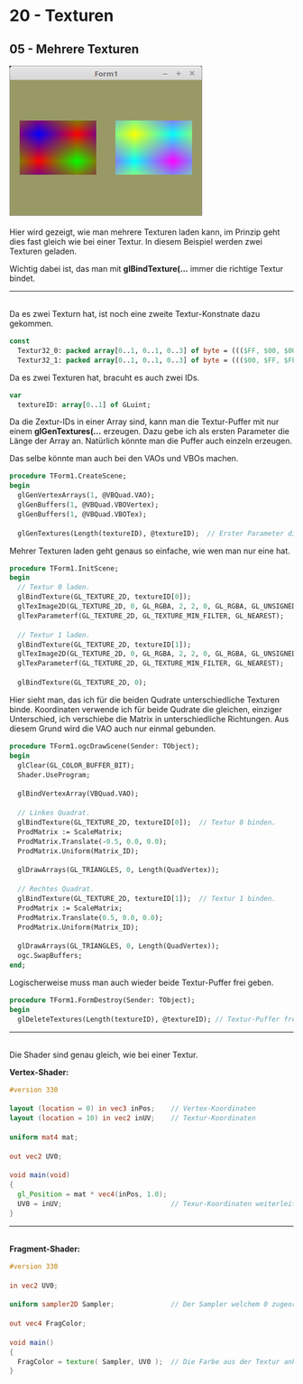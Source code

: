 # 20 - Texturen
## 05 - Mehrere Texturen

<img src="image.png" alt="Selfhtml"><br><br>
Hier wird gezeigt, wie man mehrere Texturen laden kann, im Prinzip geht dies fast gleich wie bei einer Textur.
In diesem Beispiel werden zwei Texturen geladen.

Wichtig dabei ist, das man mit <b>glBindTexture(...</b> immer die richtige Textur bindet.
<hr><br>
Da es zwei Texturn hat, ist noch eine zweite Textur-Konstnate dazu gekommen.

```pascal
const
  Textur32_0: packed array[0..1, 0..1, 0..3] of byte = ((($FF, $00, $00, $FF), ($00, $FF, $00, $FF)), (($00, $00, $FF, $FF), ($FF, $00, $00, $FF)));
  Textur32_1: packed array[0..1, 0..1, 0..3] of byte = ((($00, $FF, $FF, $FF), ($FF, $00, $FF, $FF)), (($FF, $FF, $00, $FF), ($00, $FF, $FF, $FF)));
```

Da es zwei Texturen hat, bracuht es auch zwei IDs.

```pascal
var
  textureID: array[0..1] of GLuint;
```

Da die Zextur-IDs in einer Array sind, kann man die Textur-Puffer mit nur einem <b>glGenTextures(...</b> erzeugen.
Dazu gebe ich als ersten Parameter die Länge der Array an.
Natürlich könnte man die Puffer auch einzeln erzeugen.

Das selbe könnte man auch bei den VAOs und VBOs machen.

```pascal
procedure TForm1.CreateScene;
begin
  glGenVertexArrays(1, @VBQuad.VAO);
  glGenBuffers(1, @VBQuad.VBOVertex);
  glGenBuffers(1, @VBQuad.VBOTex);

  glGenTextures(Length(textureID), @textureID);  // Erster Parameter die Länge der Arrray.
```

Mehrer Texturen laden geht genaus so einfache, wie wen man nur eine hat.

```pascal
procedure TForm1.InitScene;
begin
  // Textur 0 laden.
  glBindTexture(GL_TEXTURE_2D, textureID[0]);
  glTexImage2D(GL_TEXTURE_2D, 0, GL_RGBA, 2, 2, 0, GL_RGBA, GL_UNSIGNED_BYTE, @Textur32_0);
  glTexParameterf(GL_TEXTURE_2D, GL_TEXTURE_MIN_FILTER, GL_NEAREST);

  // Textur 1 laden.
  glBindTexture(GL_TEXTURE_2D, textureID[1]);
  glTexImage2D(GL_TEXTURE_2D, 0, GL_RGBA, 2, 2, 0, GL_RGBA, GL_UNSIGNED_BYTE, @Textur32_1);
  glTexParameterf(GL_TEXTURE_2D, GL_TEXTURE_MIN_FILTER, GL_NEAREST);

  glBindTexture(GL_TEXTURE_2D, 0);
```

Hier sieht man, das ich für die beiden Qudrate unterschiedliche Texturen binde.
Koordinaten verwende ich für beide Qudrate die gleichen, einziger Unterschied, ich verschiebe die Matrix in unterschiedliche Richtungen.
Aus diesem Grund wird die VAO auch nur einmal gebunden.

```pascal
procedure TForm1.ogcDrawScene(Sender: TObject);
begin
  glClear(GL_COLOR_BUFFER_BIT);
  Shader.UseProgram;

  glBindVertexArray(VBQuad.VAO);

  // Linkes Quadrat.
  glBindTexture(GL_TEXTURE_2D, textureID[0]);  // Textur 0 binden.
  ProdMatrix := ScaleMatrix;
  ProdMatrix.Translate(-0.5, 0.0, 0.0);
  ProdMatrix.Uniform(Matrix_ID);

  glDrawArrays(GL_TRIANGLES, 0, Length(QuadVertex));

  // Rechtes Quadrat.
  glBindTexture(GL_TEXTURE_2D, textureID[1]);  // Textur 1 binden.
  ProdMatrix := ScaleMatrix;
  ProdMatrix.Translate(0.5, 0.0, 0.0);
  ProdMatrix.Uniform(Matrix_ID);

  glDrawArrays(GL_TRIANGLES, 0, Length(QuadVertex));
  ogc.SwapBuffers;
end;
```

Logischerweise muss man auch wieder beide Textur-Puffer frei geben.

```pascal
procedure TForm1.FormDestroy(Sender: TObject);
begin
  glDeleteTextures(Length(textureID), @textureID); // Textur-Puffer frei geben.
```

<hr><br>
Die Shader sind genau gleich, wie bei einer Textur.

<b>Vertex-Shader:</b>


```glsl
#version 330

layout (location = 0) in vec3 inPos;    // Vertex-Koordinaten
layout (location = 10) in vec2 inUV;    // Textur-Koordinaten

uniform mat4 mat;

out vec2 UV0;

void main(void)
{
  gl_Position = mat * vec4(inPos, 1.0);
  UV0 = inUV;                           // Texur-Koordinaten weiterleiten.
}

```

<hr><br>
<b>Fragment-Shader:</b>


```glsl
#version 330

in vec2 UV0;

uniform sampler2D Sampler;              // Der Sampler welchem 0 zugeordnet wird.

out vec4 FragColor;

void main()
{
  FragColor = texture( Sampler, UV0 );  // Die Farbe aus der Textur anhand der Koordinaten auslesen.
}

```


